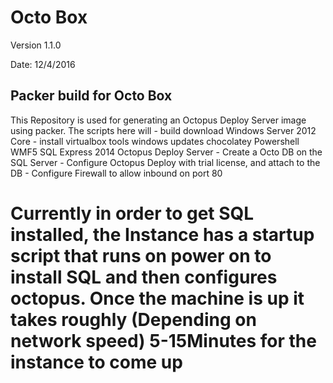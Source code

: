 # Octo Box

Version 1.1.0

Date: 12/4/2016

## Packer build for Octo Box 

This Repository is used for generating an Octopus Deploy Server image using packer. 
The scripts here will 
    - build download Windows Server 2012 Core 
    - install 
        virtualbox tools
        windows updates
        chocolatey
        Powershell WMF5
        SQL Express 2014 
        Octopus Deploy Server
    - Create a Octo DB on the SQL Server
    - Configure Octopus Deploy with trial license, and attach to the DB
    - Configure Firewall to allow inbound on port 80

# Currently in order to get SQL installed, the Instance has a startup script that runs on power on to install SQL and then configures octopus. Once the machine is up it takes roughly (Depending on network speed) 5-15Minutes for the instance to come up
